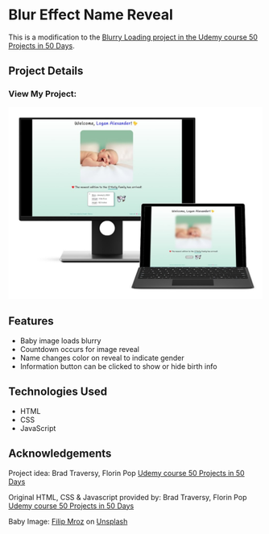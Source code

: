 # Blur Effect Name Reveal

This is a modification to the [Blurry Loading project in the Udemy course 50 Projects in 50 Days](https://www.udemy.com/course/50-projects-50-days/?src=sac&kw=50+projects+50+days).

## Project Details

### View My Project:

![Screenshot](img/smartmockups_bnrbe-copy.jpg)

## Features

- Baby image loads blurry
- Countdown occurs for image reveal
- Name changes color on reveal to indicate gender
- Information button can be clicked to show or hide birth info

## Technologies Used

- HTML
- CSS
- JavaScript

## Acknowledgements

Project idea: Brad Traversy, Florin Pop [Udemy course 50 Projects in 50 Days](https://www.udemy.com/course/50-projects-50-days/?src=sac&kw=50+projects+50+days)

Original HTML, CSS & Javascript provided by: Brad Traversy, Florin Pop [Udemy course 50 Projects in 50 Days](https://www.udemy.com/course/50-projects-50-days/?src=sac&kw=50+projects+50+days)

Baby Image: [Filip Mroz](https://unsplash.com/@mroz) on [Unsplash](https://unsplash.com/photos/oko_4WnoM98)